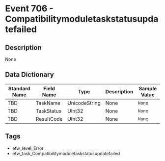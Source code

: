 # Event 706 - Compatibilitymoduletaskstatusupdatefailed

## Description
None

## Data Dictionary
|Standard Name|Field Name|Type|Description|Sample Value|
|---|---|---|---|---|
|TBD|TaskName|UnicodeString|None|`None`|
|TBD|TaskStatus|UInt32|None|`None`|
|TBD|ResultCode|UInt32|None|`None`|

## Tags
* etw_level_Error
* etw_task_Compatibilitymoduletaskstatusupdatefailed
